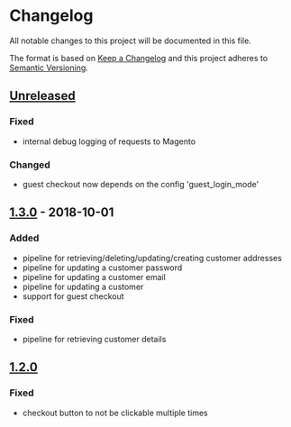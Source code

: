 # Changelog

All notable changes to this project will be documented in this file.

The format is based on [Keep a Changelog](http://keepachangelog.com/) and this project adheres to [Semantic Versioning](http://semver.org/).

## [Unreleased]
### Fixed
- internal debug logging of requests to Magento

### Changed
- guest checkout now depends on the config 'guest_login_mode'

## [1.3.0] - 2018-10-01
### Added
- pipeline for retrieving/deleting/updating/creating customer addresses
- pipeline for updating a customer password
- pipeline for updating a customer email
- pipeline for updating a customer
- support for guest checkout

### Fixed
- pipeline for retrieving customer details

## [1.2.0]
### Fixed
- checkout button to not be clickable multiple times

[Unreleased]: https://stash.localdev.cc/projects/SGX/repos/magento-user/commits?targetBranch=refs%2Fheads%2Fmaster&sourceBranch=refs%2Ftags%2Fv1.3.0
[1.3.0]: https://stash.localdev.cc/projects/SGX/repos/magento-user/commits?targetBranch=refs%2Ftags%2Fv1.2.0&sourceBranch=refs%2Ftags%2Fv1.3.0
[1.2.0]: https://stash.localdev.cc/projects/SGX/repos/magento-user/commits?until=refs%2Ftags%2Fv1.2.0

